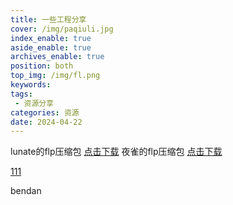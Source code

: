 ```yaml
---
title: 一些工程分享
cover: /img/paqiuli.jpg
index_enable: true
aside_enable: true
archives_enable: true
position: both
top_img: /img/fl.png
keywords: 
tags:
 - 资源分享
categories: 资源
date: 2024-04-22
---
```

lunate的flp压缩包 [点击下载](/download/lunate.zip)
夜雀的flp压缩包 [点击下载](/download/雀.zip)

[111](/download/Nightbird.mp3)




bendan

